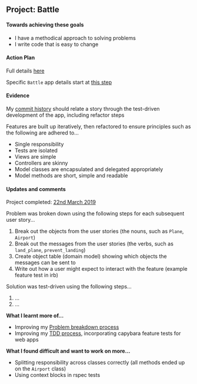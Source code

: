 ## Project: Battle

#### Towards achieving these goals

- I have a methodical approach to solving problems
- I write code that is easy to change


#### Action Plan

Full details [here](https://github.com/makersacademy/course/tree/master/intro_to_the_web)

Specific `Battle` app details start at [this step](https://github.com/makersacademy/course/blob/master/intro_to_the_web/getting_started_with_battle.md)


#### Evidence

My [commit history](https://github.com/mattTea/battle/commits/master) should relate a story through the test-driven development of the app, including refactor steps

Features are built up iteratively, then refactored to ensure principles such as the following are adhered to...
- Single responsibility
- Tests are isolated
- Views are simple
- Controllers are skinny
- Model classes are encapsulated and delegated appropriately
- Model methods are short, simple and readable


#### Updates and comments

Project completed: [22nd March 2019](https://github.com/mattTea/battle)

<!-- Updates needed in this section -->

Problem was broken down using the following steps for each subsequent user story...
1. Break out the objects from the user stories (the nouns, such as `Plane`, `Airport`)
2. Break out the messages from the user stories (the verbs, such as `land_plane`, `prevent_landing`)
3. Create object table (domain model) showing which objects the messages can be sent to
4. Write out how a user might expect to interact with the feature (example feature test in irb)

Solution was test-driven using the following steps...
1. ...
2. ...


**What I learnt more of...**

<!-- Updates needed in this section -->

- Improving my [Problem breakdown process]()
- Improving my [TDD process](), incorporating capybara feature tests for web apps


**What I found difficult and want to work on more...**

<!-- Updates needed in this section -->

- Splitting responsibility across classes correctly (all methods ended up on the `Airport` class)
- Using context blocks in rspec tests
